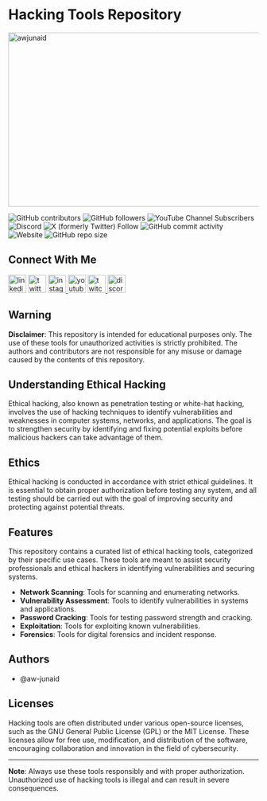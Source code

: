 # Hacking Tools Repository
<img align = "" src="https://github.com/aw-junaid/aw-junaid/blob/main/Assets/asset4.webp" width="1000" height="350" alt="awjunaid">

![GitHub contributors](https://img.shields.io/github/contributors/aw-junaid/hacking-tools)
![GitHub followers](https://img.shields.io/github/followers/aw-junaid)
![YouTube Channel Subscribers](https://img.shields.io/youtube/channel/subscribers/UClhKVCHjOxBTNM50lOBTgoA)
![Discord](https://img.shields.io/discord/1163365511309049948)
![X (formerly Twitter) Follow](https://img.shields.io/twitter/follow/awjunaid_)
![GitHub commit activity](https://img.shields.io/github/commit-activity/t/aw-junaid/hacking-tools)
![Website](https://img.shields.io/website?url=https%3A%2F%2Fawjunaid.com%2F)
![GitHub repo size](https://img.shields.io/github/repo-size/aw-junaid/hacking-tools)

## Connect With Me

<div align="left">
  <img src="https://img.shields.io/static/v1?message=LinkedIn&logo=linkedin&label=&color=0077B5&logoColor=white&labelColor=&style=for-the-badge" height="36" alt="linkedin logo"  />
  <img src="https://img.shields.io/static/v1?message=Twitch&logo=twitch&label=&color=9146FF&logoColor=white&labelColor=&style=for-the-badge" height="36" alt="twitter logo"  />
  <a href="https://instagram.com/awjunaid_" target="_blank">
    <img src="https://img.shields.io/static/v1?message=Instagram&logo=instagram&label=&color=E4405F&logoColor=white&labelColor=&style=for-the-badge" height="36" alt="instagram logo"  />
  </a>
  <img src="https://img.shields.io/static/v1?message=Youtube&logo=youtube&label=&color=FF0000&logoColor=white&labelColor=&style=for-the-badge" height="36" alt="youtube logo"  />
  <a href="https://www.twitch.tv/awjunaid" target="_blank">
    <img src="https://img.shields.io/static/v1?message=Twitch&logo=twitch&label=&color=9146FF&logoColor=white&labelColor=&style=for-the-badge" height="36" alt="twitch logo"  />
  </a>
  <a href="https://discord.gg/Neddn8gPqY" target="_blank">
    <img src="https://img.shields.io/static/v1?message=Discord&logo=discord&label=&color=7289DA&logoColor=white&labelColor=&style=for-the-badge" height="36" alt="discord logo"  />
  </a>
</div>

###

## Warning

**Disclaimer**: This repository is intended for educational purposes only. The use of these tools for unauthorized activities is strictly prohibited. The authors and contributors are not responsible for any misuse or damage caused by the contents of this repository.

## Understanding Ethical Hacking

Ethical hacking, also known as penetration testing or white-hat hacking, involves the use of hacking techniques to identify vulnerabilities and weaknesses in computer systems, networks, and applications. The goal is to strengthen security by identifying and fixing potential exploits before malicious hackers can take advantage of them.

## Ethics

Ethical hacking is conducted in accordance with strict ethical guidelines. It is essential to obtain proper authorization before testing any system, and all testing should be carried out with the goal of improving security and protecting against potential threats.


###

## Features

This repository contains a curated list of ethical hacking tools, categorized by their specific use cases. These tools are meant to assist security professionals and ethical hackers in identifying vulnerabilities and securing systems.

- **Network Scanning**: Tools for scanning and enumerating networks.
- **Vulnerability Assessment**: Tools to identify vulnerabilities in systems and applications.
- **Password Cracking**: Tools for testing password strength and cracking.
- **Exploitation**: Tools for exploiting known vulnerabilities.
- **Forensics**: Tools for digital forensics and incident response.

## Authors

- @aw-junaid

## Licenses

Hacking tools are often distributed under various open-source licenses, such as the GNU General Public License (GPL) or the MIT License. These licenses allow for free use, modification, and distribution of the software, encouraging collaboration and innovation in the field of cybersecurity.

---

**Note**: Always use these tools responsibly and with proper authorization. Unauthorized use of hacking tools is illegal and can result in severe consequences.
